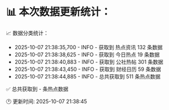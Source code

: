📊 本次数据更新统计：
==========================

📈 数据分类统计：
- 2025-10-07 21:38:35,700 - INFO - 获取到 热点资讯 132 条数据
- 2025-10-07 21:38:38,625 - INFO - 获取到 今日热点 19 条数据
- 2025-10-07 21:38:40,883 - INFO - 获取到 公社热帖 301 条数据
- 2025-10-07 21:38:43,450 - INFO - 获取到 财经日历 59 条数据
- 2025-10-07 21:38:44,885 - INFO - 总共获取到 511 条热点数据

✅ 总共获取到 - 条热点数据

🕐 更新时间: 2025-10-07 21:38:45
